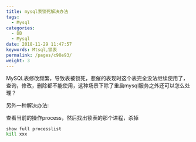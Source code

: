 ```yaml
---
title: mysql表锁死解决办法
tags: 
  - Mysql
categories: 
  - DB
  - Mysql
date: 2018-11-29 11:47:57
keywords: Mtsql,锁表
permalink: /pages/c98e93/
weight: 3
---
```


MySQL表修改频繁，导致表被锁死，悲催的表现时这个表完全没法继续使用了，查询，修改，删除都不能使用，这种场景下除了重启mysql服务之外还可以怎么处理？

<!-- more -->

另外一种解决办法:

查看当前的操作process，然后找出锁表的那个进程，杀掉

```sh
show full processlist
kill xxx
```
